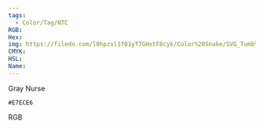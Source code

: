 ```yaml
---
tags:
  - Color/Tag/NTC
RGB:
Hex:
img: https://filedn.com/l0hpzxl1f01yT7GHxtF8cyk/Color%20Snake/SVG_Tumb%20Mass%20No%20Name/E7ECE6.svg
CMYK:
HSL:
Name:
---
```

Gray Nurse
```palette
#E7ECE6
```
RGB
